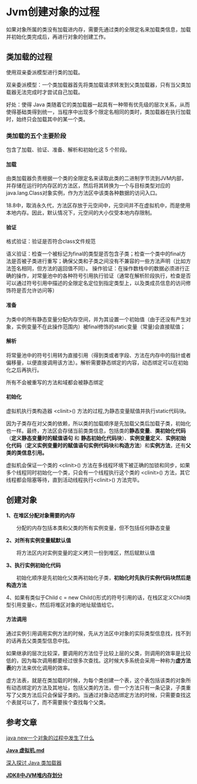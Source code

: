 # Jvm创建对象的过程

如果对象所属的类没有加载进内存，需要先通过类的全限定名来加载类信息，加载并初始化类完成后，再进行对象的创建工作。

## 类加载的过程

使用双亲委派模型进行类的加载。

双亲委派模型：一个类加载器首先将类加载请求转发到父类加载器，只有当父类加载器无法完成时才尝试自己加载。

好处：使得 Java 类随着它的类加载器一起具有一种带有优先级的层次关系，从而使得基础类得到统一，当程序中出现多个限定名相同的类时，类加载器在执行加载时，始终只会加载其中的某一个类。

### 类加载的五个主要阶段

包含了加载、验证、准备、解析和初始化这 5 个阶段。

#### 加载

 由类加载器负责根据一个类的全限定名来读取此类的二进制字节流到JVM内部，并存储在运行时内存区的方法区，然后将其转换为一个与目标类型对应的java.lang.Class对象实例，作为方法区中该类各种数据的访问入口。

18.8中，取消永久代，方法区存放于元空间中，元空间并不在虚拟机中，而是使用本地内存。因此，默认情况下，元空间的大小仅受本地内存限制。

#### 验证

格式验证：验证是否符合class文件规范

语义验证：检查一个被标记为final的类型是否包含子类；检查一个类中的final方法是否被子类进行重写；确保父类和子类之间没有不兼容的一些方法声明（比如方法签名相同，但方法的返回值不同）。
操作验证：在操作数栈中的数据必须进行正确的操作，对常量池中的各种符号引用执行验证（通常在解析阶段执行，检查是否可以通过符号引用中描述的全限定名定位到指定类型上，以及类成员信息的访问修饰符是否允许访问等）

#### 准备

为类中的所有静态变量分配内存空间，并为其设置一个初始值（由于还没有产生对象，实例变量不在此操作范围内）被final修饰的static变量（常量)会直接赋值；

#### 解析

将常量池中的符号引用转为直接引用（得到类或者字段、方法在内存中的指针或者偏移量，以便直接调用该方法）。解析需要静态绑定的内容，动态绑定可以在初始化之后再执行。

所有不会被重写的方法和域都会被静态绑定

#### 初始化

虚拟机执行类构造器 \<clinit>() 方法的过程,为静态变量赋值并执行static代码块。

因为子类存在对父类的依赖，所以类的加载顺序是先加载父类后加载子类，初始化也一样。最终，方法区会存储当前类类信息，包括类的**静态变量**、**类初始化代码**（**定义静态变量时的赋值语句** 和 **静态初始化代码块**）、**实例变量定义**、**实例初始化代码**（**定义实例变量时的赋值语句实例代码块**和**构造方法**）和**实例方法**，还有**父类的类信息引用。**

虚拟机会保证一个类的 \<clinit>() 方法在多线程环境下被正确的加锁和同步，如果多个线程同时初始化一个类，只会有一个线程执行这个类的 \<clinit>() 方法，其它线程都会阻塞等待，直到活动线程执行\<clinit>() 方法完毕。

## 创建对象

**1、在堆区分配对象需要的内存**

　　分配的内存包括本类和父类的所有实例变量，但不包括任何静态变量

**2、对所有实例变量赋默认值**

　　将方法区内对实例变量的定义拷贝一份到堆区，然后赋默认值

**3、执行实例初始化代码**

　　初始化顺序是先初始化父类再初始化子类，**初始化时先执行实例代码块然后是构造方法**

4、如果有类似于Child c = new Child()形式的符号引用的话，在栈区定义Child类型引用变量c，然后将堆区对象的地址赋值给它。

#### 方法调用

通过实例引用调用实例方法的时候，先从方法区中对象的实际类型信息找，找不到的话再去父类类型信息中找。

 如果继承的层次比较深，要调用的方法位于比较上层的父类，则调用的效率是比较低的，因为每次调用都要经过很多次查找。这时候大多系统会采用一种称为**虚方法表**的方法来优化调用的效率。

 虚方法表，就是在类加载的时候，为每个类创建一个表，这个表包括该类的对象所有动态绑定的方法及其地址，包括父类的方法，但一个方法只有一条记录，子类重写了父类方法后只会保留子类的。当通过对象动态绑定方法的时候，只需要查找这个表就可以了，而不需要挨个查找每个父类。

## 参考文章

[java new一个对象的过程中发生了什么](https://www.cnblogs.com/JackPn/p/9386182.html)

[**Java 虚拟机.md**](https://github.com/CyC2018/CS-Notes/blob/master/notes/Java%20虚拟机.md#%E5%8F%8C%E4%BA%B2%E5%A7%94%E6%B4%BE%E6%A8%A1%E5%9E%8B)

[深入探讨 Java 类加载器](https://www.ibm.com/developerworks/cn/java/j-lo-classloader/index.html#code6)

[**JDK8中JVM堆内存划分**](https://yq.aliyun.com/articles/446120)


